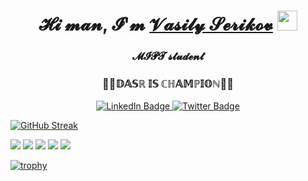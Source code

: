 <h1 align="center">𝓗𝓲 𝓶𝓪𝓷, 𝓘'𝓶 <a href="https://vk.com/idvasup" target="_blank">𝓥𝓪𝓼𝓲𝓵𝔂 𝓢𝓮𝓻𝓲𝓴𝓸𝓿</a> 
<img src="https://github.com/blackcater/blackcater/raw/main/images/Hi.gif" height="32"/></h1>
<h3 align="center">𝓜𝓘𝓟𝓣 𝓼𝓽𝓾𝓭𝓮𝓷𝓽 </h3>
<h3 align="center">🚀🥇𝔻𝔸𝕊ℝ 𝕀𝕊 ℂℍ𝔸𝕄ℙ𝕀𝕆ℕ🥇🚀</h3>

<div id="badges" align="center">
  <a href="https://t.me/idvasup">
    <img src="https://img.shields.io/badge/Telegram-blue?style=for-the-badge&logo=Telegram&logoColor=white" alt="LinkedIn Badge"/>
  </a>
  <a href="https://vk.com/idvasup">
    <img src="https://img.shields.io/badge/Vkontakte-blue?style=for-the-badge&logo=VK&logoColor=white" alt="Twitter Badge"/>
  </a>
</div>

[![GitHub Streak](http://github-readme-streak-stats.herokuapp.com?user=serikov1&theme=dark&date_format=j%20M%5B%20Y%5D)](https://git.io/streak-stats)

![](https://github-profile-summary-cards.vercel.app/api/cards/profile-details?username=serikov1&theme=solarized_dark)
![](https://github-profile-summary-cards.vercel.app/api/cards/most-commit-language?username=serikov1&theme=solarized_dark)
![](https://github-profile-summary-cards.vercel.app/api/cards/repos-per-language?username=serikov1&theme=solarized_dark)
![](https://github-profile-summary-cards.vercel.app/api/cards/stats?username=serikov1&theme=solarized_dark)
![](https://github-profile-summary-cards.vercel.app/api/cards/productive-time?username=serikov1&theme=solarized_dark)

[![trophy](https://github-profile-trophy.vercel.app/?username=serikov1)](https://github.com/serikov1/github-profile-trophy)
